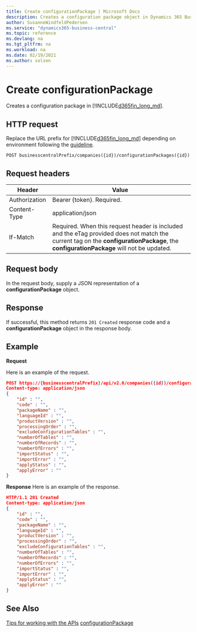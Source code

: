 ```yaml
---
title: Create configurationPackage | Microsoft Docs
description: Creates a configuration package object in Dynamics 365 Business Central.
author: SusanneWindfeldPedersen
ms.service: "dynamics365-business-central"
ms.topic: reference
ms.devlang: na
ms.tgt_pltfrm: na
ms.workload: na
ms.date: 02/19/2021
ms.author: solsen
---
```


<!-- NOTE: This article is an auto-generated stub from the metadata file. -->
<!-- The sections marked with an EDIT_IS_REQUIRED require manual editing. -->
# Create configurationPackage

Creates a configuration package in [!INCLUDE[d365fin_long_md](../../includes/d365fin_long_md.md)].

## HTTP request

Replace the URL prefix for [!INCLUDE[d365fin_long_md](../../includes/d365fin_long_md.md)] depending on environment following the [guideline](../../v2.0/endpoints-apis-for-dynamics.md).
<!-- START>EDIT_IS_REQUIRED. There URL for accessing the endpoint might be different or there might be more than one -->
```
POST businesscentralPrefix/companies({id})/configurationPackages({id})
```
<!-- END>EDIT_IS_REQUIRED -->
## Request headers

|Header|Value|
|------|-----|
|Authorization  |Bearer {token}. Required. |
|Content-Type  |application/json|
|If-Match      |Required. When this request header is included and the eTag provided does not match the current tag on the **configurationPackage**, the **configurationPackage** will not be updated. |

## Request body

In the request body, supply a JSON representation of a **configurationPackage** object.

## Response

If successful, this method returns ```201 Created``` response code and a **configurationPackage** object in the response body.


## Example

**Request**

Here is an example of the request.
<!-- START>EDIT_IS_REQUIRED. There URL for accessing the endpoint might be different. Fill in the property values -->
```json
POST https://{businesscentralPrefix}/api/v2.0/companies({id})/configurationPackages({id})
Content-type: application/json
{
    "id" : "",
    "code" : "",
    "packageName" : "",
    "languageId" : "",
    "productVersion" : "",
    "processingOrder" : "",
    "excludeConfigurationTables" : "",
    "numberOfTables" : "",
    "numberOfRecords" : "",
    "numberOfErrors" : "",
    "importStatus" : "",
    "importError" : "",
    "applyStatus" : "",
    "applyError" : ""
}
```
<!-- END>EDIT_IS_REQUIRED -->
**Response**
Here is an example of the response.
<!-- START>EDIT_IS_REQUIRED. Fill in values for properties -->
```json
HTTP/1.1 201 Created
Content-type: application/json
{
    "id" : "",
    "code" : "",
    "packageName" : "",
    "languageId" : "",
    "productVersion" : "",
    "processingOrder" : "",
    "excludeConfigurationTables" : "",
    "numberOfTables" : "",
    "numberOfRecords" : "",
    "numberOfErrors" : "",
    "importStatus" : "",
    "importError" : "",
    "applyStatus" : "",
    "applyError" : ""
}
```
<!-- END>EDIT_IS_REQUIRED -->
## See Also

[Tips for working with the APIs](/dynamics365/business-central/dev-itpro/developer/devenv-connect-apps-tips)
[configurationPackage](../resources/dynamics_configurationPackage.md)
